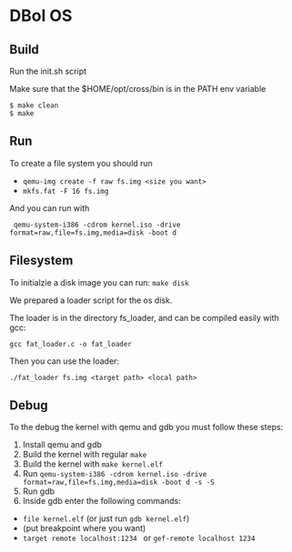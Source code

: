 # DBol OS
## Build
Run the init.sh script

Make sure that the $HOME/opt/cross/bin is in the PATH env variable
```
$ make clean
$ make
```

## Run
To create a file system you should run 
- ```qemu-img create -f raw fs.img <size you want>```
- ``` mkfs.fat -F 16 fs.img ```


And you can run with 

``` qemu-system-i386 -cdrom kernel.iso -drive format=raw,file=fs.img,media=disk -boot d```

## Filesystem
To initialzie a disk image you can run: ``` make disk ```

We prepared a loader script for the os disk.

The loader is in the directory fs_loader, and can be compiled easily with gcc:

``` gcc fat_loader.c -o fat_loader ```

Then you can use the loader:

``` ./fat_loader fs.img <target path> <local path> ```


## Debug
To the debug the kernel with qemu and gdb you must follow these steps:
1. Install qemu and gdb
2. Build the kernel with regular ```make```
3. Build the kernel with ``make kernel.elf``
4. Run ```qemu-system-i386 -cdrom kernel.iso -drive format=raw,file=fs.img,media=disk -boot d -s -S```
5. Run gdb
6. Inside gdb enter the following commands:
- ```file kernel.elf``` (or just run ```gdb kernel.elf```)
- (put breakpoint where you want)
- ``target remote localhost:1234 `` or ``gef-remote localhost 1234``
